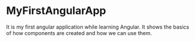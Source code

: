 # MyFirstAngularApp
It is my first angular application while learning Angular. It shows the basics of how components are created and how we can use them.
